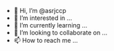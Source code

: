 - 👋 Hi, I’m @asrjccp
- 👀 I’m interested in ...
- 🌱 I’m currently learning ...
- 💞️ I’m looking to collaborate on ...
- 📫 How to reach me ...

<!---
asrjccp/asrjccp is a ✨ special ✨ repository because its `README.md` (this file) appears on your GitHub profile.
You can click the Preview link to take a look at your changes.
--->
